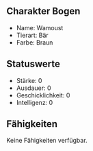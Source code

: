 ## Charakter Bogen

  - Name: Wamoust
  - Tierart: Bär
  - Farbe: Braun

## Statuswerte

  - Stärke: 0
  - Ausdauer: 0
  - Geschicklichkeit: 0
  - Intelligenz: 0

## Fähigkeiten

Keine Fähigkeiten verfügbar.